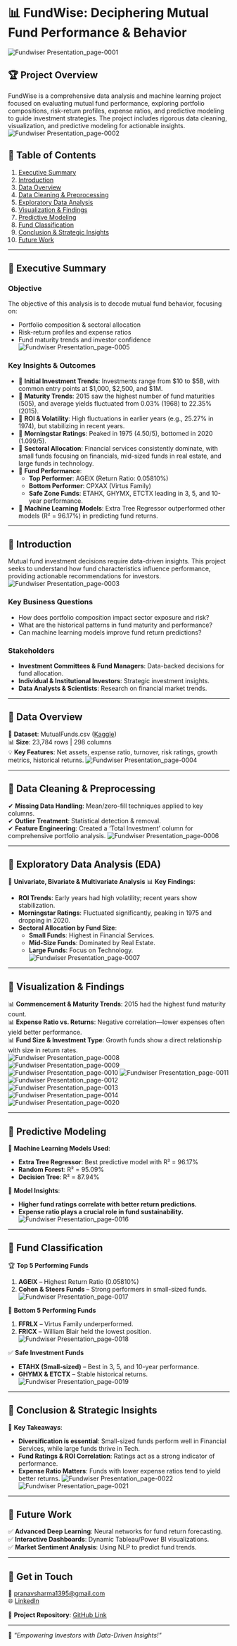 # 📊 FundWise: Deciphering Mutual Fund Performance & Behavior

![Fundwiser Presentation_page-0001](https://github.com/user-attachments/assets/3b309a03-9c12-4fa2-88f3-375fce0ff835)


## 🏆 Project Overview
FundWise is a comprehensive data analysis and machine learning project focused on evaluating mutual fund performance, exploring portfolio compositions, risk-return profiles, expense ratios, and predictive modeling to guide investment strategies. The project includes rigorous data cleaning, visualization, and predictive modeling for actionable insights.
![Fundwiser Presentation_page-0002](https://github.com/user-attachments/assets/dba15331-5081-4d35-8c98-f57ffbba10a1)

## 📌 Table of Contents
1. [Executive Summary](#executive-summary)
2. [Introduction](#introduction)
3. [Data Overview](#data-overview)
4. [Data Cleaning & Preprocessing](#data-cleaning--preprocessing)
5. [Exploratory Data Analysis](#exploratory-data-analysis)
6. [Visualization & Findings](#visualization--findings)
7. [Predictive Modeling](#predictive-modeling)
8. [Fund Classification](#fund-classification)
9. [Conclusion & Strategic Insights](#conclusion--strategic-insights)
10. [Future Work](#future-work)

---

## 🔹 Executive Summary
### **Objective**
The objective of this analysis is to decode mutual fund behavior, focusing on:
- Portfolio composition & sectoral allocation
- Risk-return profiles and expense ratios
- Fund maturity trends and investor confidence
![Fundwiser Presentation_page-0005](https://github.com/user-attachments/assets/979caea8-2ad3-4c1e-93c8-f7f821ae915e)

### **Key Insights & Outcomes**
- 📌 **Initial Investment Trends**: Investments range from $10 to $5B, with common entry points at $1,000, $2,500, and $1M.
- 📌 **Maturity Trends**: 2015 saw the highest number of fund maturities (505), and average yields fluctuated from 0.03% (1968) to 22.35% (2015).
- 📌 **ROI & Volatility**: High fluctuations in earlier years (e.g., 25.27% in 1974), but stabilizing in recent years.
- 📌 **Morningstar Ratings**: Peaked in 1975 (4.50/5), bottomed in 2020 (1.099/5).
- 📌 **Sectoral Allocation**: Financial services consistently dominate, with small funds focusing on financials, mid-sized funds in real estate, and large funds in technology.
- 📌 **Fund Performance**:
   - **Top Performer**: AGEIX (Return Ratio: 0.05810%)
   - **Bottom Performer**: CPXAX (Virtus Family)
   - **Safe Zone Funds**: ETAHX, GHYMX, ETCTX leading in 3, 5, and 10-year performance.
- 📌 **Machine Learning Models**: Extra Tree Regressor outperformed other models (R² = 96.17%) in predicting fund returns.

---

## 🔹 Introduction
Mutual fund investment decisions require data-driven insights. This project seeks to understand how fund characteristics influence performance, providing actionable recommendations for investors.
![Fundwiser Presentation_page-0003](https://github.com/user-attachments/assets/9f99a6c0-4e34-43e4-a225-7c6e41c0cf6d)

### **Key Business Questions**
- How does portfolio composition impact sector exposure and risk?
- What are the historical patterns in fund maturity and performance?
- Can machine learning models improve fund return predictions?

### **Stakeholders**
- **Investment Committees & Fund Managers**: Data-backed decisions for fund allocation.
- **Individual & Institutional Investors**: Strategic investment insights.
- **Data Analysts & Scientists**: Research on financial market trends.

---

## 🔹 Data Overview
📂 **Dataset**: MutualFunds.csv ([Kaggle](https://www.kaggle.com/datasets/stefanoleone992/mutual-funds-and-etfs))  
📊 **Size**: 23,784 rows | 298 columns  
💡 **Key Features**: Net assets, expense ratio, turnover, risk ratings, growth metrics, historical returns.
![Fundwiser Presentation_page-0004](https://github.com/user-attachments/assets/d897b6e3-5eea-4fb2-b69a-a13364287bd5)

---

## 🔹 Data Cleaning & Preprocessing
✔ **Missing Data Handling**: Mean/zero-fill techniques applied to key columns.  
✔ **Outlier Treatment**: Statistical detection & removal.  
✔ **Feature Engineering**: Created a ‘Total Investment’ column for comprehensive portfolio analysis.
![Fundwiser Presentation_page-0006](https://github.com/user-attachments/assets/eab3d9de-b7af-4909-9b6d-309d5ed6a585)

---

## 🔹 Exploratory Data Analysis (EDA)
📌 **Univariate, Bivariate & Multivariate Analysis**
📊 **Key Findings**:
- **ROI Trends**: Early years had high volatility; recent years show stabilization.
- **Morningstar Ratings**: Fluctuated significantly, peaking in 1975 and dropping in 2020.
- **Sectoral Allocation by Fund Size**:
  - **Small Funds**: Highest in Financial Services.
  - **Mid-Size Funds**: Dominated by Real Estate.
  - **Large Funds**: Focus on Technology.
![Fundwiser Presentation_page-0007](https://github.com/user-attachments/assets/efae4240-01ca-4128-b1bd-99b585a1bae8)

---

## 🔹 Visualization & Findings
📊 **Commencement & Maturity Trends**: 2015 had the highest fund maturity count.  
📊 **Expense Ratio vs. Returns**: Negative correlation—lower expenses often yield better performance.  
📊 **Fund Size & Investment Type**: Growth funds show a direct relationship with size in return rates.  
![Fundwiser Presentation_page-0008](https://github.com/user-attachments/assets/33d937c3-1eae-4ef5-a147-58c949723448)
![Fundwiser Presentation_page-0009](https://github.com/user-attachments/assets/c63d142a-b9d3-4760-bc62-13f05fb66239)
![Fundwiser Presentation_page-0010](https://github.com/user-attachments/assets/482a82f4-0749-4ffe-8821-196325adbe95)
![Fundwiser Presentation_page-0011](https://github.com/user-attachments/assets/cf8c486b-3263-4569-bec7-dd69757b76f8)
![Fundwiser Presentation_page-0012](https://github.com/user-attachments/assets/d205cabc-9430-48fa-93fe-78e6b4486b72)
![Fundwiser Presentation_page-0013](https://github.com/user-attachments/assets/374fa625-fe18-447b-bf3a-fe35dd1c7b68)
![Fundwiser Presentation_page-0014](https://github.com/user-attachments/assets/d3fc0688-c973-4e67-9f36-2dab0fe64004)
![Fundwiser Presentation_page-0020](https://github.com/user-attachments/assets/0895592e-d84f-4e7b-9fab-4bb32d0a27d8)

---

## 🔹 Predictive Modeling
🧠 **Machine Learning Models Used**:
- **Extra Tree Regressor**: Best predictive model with R² = 96.17%
- **Random Forest**: R² = 95.09%
- **Decision Tree**: R² = 87.94%

📌 **Model Insights**:
- **Higher fund ratings correlate with better return predictions.**
- **Expense ratio plays a crucial role in fund sustainability.**
![Fundwiser Presentation_page-0016](https://github.com/user-attachments/assets/3f319964-3293-4010-ab14-2f27767fdc2a)

---

## 🔹 Fund Classification
🏆 **Top 5 Performing Funds**
1. **AGEIX** – Highest Return Ratio (0.05810%)
2. **Cohen & Steers Funds** – Strong performers in small-sized funds.
![Fundwiser Presentation_page-0017](https://github.com/user-attachments/assets/8dec4b22-6f6e-4ed7-8a98-dd0bdd4c1301)

🚨 **Bottom 5 Performing Funds**
1. **FFRLX** – Virtus Family underperformed.
2. **FRICX** – William Blair held the lowest position.
![Fundwiser Presentation_page-0018](https://github.com/user-attachments/assets/96d7cbcf-0af1-4d91-9937-1eec9cb9a2e5)

✅ **Safe Investment Funds**
- **ETAHX (Small-sized)** – Best in 3, 5, and 10-year performance.
- **GHYMX & ETCTX** – Stable historical returns.
![Fundwiser Presentation_page-0019](https://github.com/user-attachments/assets/e7be58db-7b98-4bbb-9891-3b45ca951376)

---

## 🔹 Conclusion & Strategic Insights
📌 **Key Takeaways**:
- **Diversification is essential**: Small-sized funds perform well in Financial Services, while large funds thrive in Tech.
- **Fund Ratings & ROI Correlation**: Ratings act as a strong indicator of performance.
- **Expense Ratio Matters**: Funds with lower expense ratios tend to yield better returns.
![Fundwiser Presentation_page-0022](https://github.com/user-attachments/assets/6caeae3d-af52-4ef7-b416-2f6e58c9789a)
![Fundwiser Presentation_page-0021](https://github.com/user-attachments/assets/44cbaa62-884b-4785-82d4-fce24b27d713)

---

## 🔹 Future Work
✅ **Advanced Deep Learning**: Neural networks for fund return forecasting.  
✅ **Interactive Dashboards**: Dynamic Tableau/Power BI visualizations.  
✅ **Market Sentiment Analysis**: Using NLP to predict fund trends.

---

## 📌 Get in Touch
📧 pranavsharma1395@gmail.com  
🌐 [LinkedIn](https://www.linkedin.com/in/pranav-harish-sharma/)  

🔗 **Project Repository**: [GitHub Link](https://github.com/user/FundWise)

---
📢 *"Empowering Investors with Data-Driven Insights!"*
